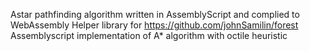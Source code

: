 Astar pathfinding algorithm written in AssemblyScript and complied to WebAssembly
Helper library for https://github.com/johnSamilin/forest
Assemblyscript implementation of A* algorithm with octile heuristic
